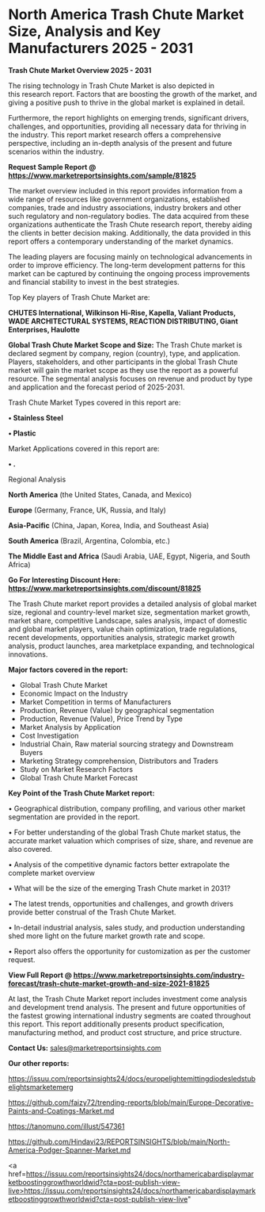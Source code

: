 # North America Trash Chute Market Size, Analysis and Key Manufacturers 2025 - 2031

<Strong> Trash Chute Market Overview 2025 - 2031</strong>

The rising technology in Trash Chute Market is also depicted in this research report. Factors that are boosting the growth of the market, and giving a positive push to thrive in the global market is explained in detail.

Furthermore, the report highlights on emerging trends, significant drivers, challenges, and opportunities, providing all necessary data for thriving in the industry. This report market research offers a comprehensive perspective, including an in-depth analysis of the present and future scenarios within the industry.

<strong>Request Sample Report @ <a href=https://www.marketreportsinsights.com/sample/81825>https://www.marketreportsinsights.com/sample/81825</a></strong>

The market overview included in this report provides information from a wide range of resources like government organizations, established companies, trade and industry associations, industry brokers and other such regulatory and non-regulatory bodies. The data acquired from these organizations authenticate the Trash Chute research report, thereby aiding the clients in better decision making. Additionally, the data provided in this report offers a contemporary understanding of the market dynamics.

The leading players are focusing mainly on technological advancements in order to improve efficiency. The long-term development patterns for this market can be captured by continuing the ongoing process improvements and financial stability to invest in the best strategies.

Top Key players of Trash Chute Market are:

<strong>CHUTES International, Wilkinson Hi-Rise, Kapella, Valiant Products, WADE ARCHITECTURAL SYSTEMS, REACTION DISTRIBUTING, Giant Enterprises, Haulotte</strong>

<strong><b>Global Trash Chute Market Scope and Size:</b></strong>
The Trash Chute market is declared segment by company, region (country), type, and application. Players, stakeholders, and other participants in the global Trash Chute market will gain the market scope as they use the report as a powerful resource. The segmental analysis focuses on revenue and product by type and application and the forecast period of 2025-2031.

Trash Chute Market Types covered in this report are:

<strong>• Stainless Steel

• Plastic</strong>

Market Applications covered in this report are:

<strong>• .</strong> 

Regional Analysis

<strong>North America</strong> (the United States, Canada, and Mexico)

<strong>Europe</strong> (Germany, France, UK, Russia, and Italy)

<strong>Asia-Pacific</strong> (China, Japan, Korea, India, and Southeast Asia)

<strong>South America</strong> (Brazil, Argentina, Colombia, etc.)

<strong>The Middle East and Africa</strong> (Saudi Arabia, UAE, Egypt, Nigeria, and South Africa)

<strong>Go For Interesting Discount Here: <a href=https://www.marketreportsinsights.com/discount/81825>https://www.marketreportsinsights.com/discount/81825</a></strong>

The Trash Chute market report provides a detailed analysis of global market size, regional and country-level market size, segmentation market growth, market share, competitive Landscape, sales analysis, impact of domestic and global market players, value chain optimization, trade regulations, recent developments, opportunities analysis, strategic market growth analysis, product launches, area marketplace expanding, and technological innovations.

<strong><b>Major factors covered in the report:</b></strong>
<ul>
  <li>Global Trash Chute Market </li>
  <li>Economic Impact on the Industry</li>
  <li>Market Competition in terms of Manufacturers</li>
  <li>Production, Revenue (Value) by geographical segmentation</li>
  <li>Production, Revenue (Value), Price Trend by Type</li>
  <li>Market Analysis by Application</li>
  <li>Cost Investigation</li>
  <li>Industrial Chain, Raw material sourcing strategy and Downstream Buyers</li>
  <li>Marketing Strategy comprehension, Distributors and Traders</li>
  <li>Study on Market Research Factors</li>
  <li>Global Trash Chute Market Forecast</li>
</ul>

<strong><b>Key Point of the Trash Chute Market report:</b></strong>

• Geographical distribution, company profiling, and various other market segmentation are provided in the report.

• For better understanding of the global Trash Chute market status, the accurate market valuation which comprises of size, share, and revenue are also covered.

• Analysis of the competitive dynamic factors better extrapolate the complete market overview

• What will be the size of the emerging Trash Chute market in 2031?

• The latest trends, opportunities and challenges, and growth drivers provide better construal of the Trash Chute Market.

• In-detail industrial analysis, sales study, and production understanding shed more light on the future market growth rate and scope.

• Report also offers the opportunity for customization as per the customer request.

<strong><b>View Full Report @ <a href=https://www.marketreportsinsights.com/industry-forecast/trash-chute-market-growth-and-size-2021-81825>https://www.marketreportsinsights.com/industry-forecast/trash-chute-market-growth-and-size-2021-81825</a></b></strong>


At last, the Trash Chute Market report includes investment come analysis and development trend analysis. The present and future opportunities of the fastest growing international industry segments are coated throughout this report. This report additionally presents product specification, manufacturing method, and product cost structure, and price structure.

<strong>Contact Us:</strong>
sales@marketreportsinsights.com

<strong>Our other reports:</strong>

<a href=https://issuu.com/reportsinsights24/docs/europelightemittingdiodesledstubelightsmarketemerg>https://issuu.com/reportsinsights24/docs/europelightemittingdiodesledstubelightsmarketemerg</a>

<a href=https://github.com/faizy72/trending-reports/blob/main/Europe-Decorative-Paints-and-Coatings-Market.md>https://github.com/faizy72/trending-reports/blob/main/Europe-Decorative-Paints-and-Coatings-Market.md</a>

<a href=https://tanomuno.com/illust/547361>https://tanomuno.com/illust/547361</a>

<a href=https://github.com/Hindavi23/REPORTSINSIGHTS/blob/main/North-America-Podger-Spanner-Market.md>https://github.com/Hindavi23/REPORTSINSIGHTS/blob/main/North-America-Podger-Spanner-Market.md</a>

<a href=https://issuu.com/reportsinsights24/docs/northamericabardisplaymarketboostinggrowthworldwid?cta=post-publish-view-live>https://issuu.com/reportsinsights24/docs/northamericabardisplaymarketboostinggrowthworldwid?cta=post-publish-view-live</a>"
